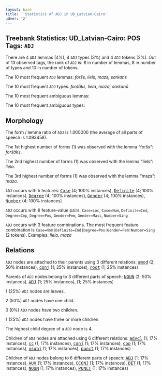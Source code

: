 ```yaml
---
layout: base
title:  'Statistics of ADJ in UD_Latvian-Cairo'
udver: '2'
---
```


## Treebank Statistics: UD_Latvian-Cairo: POS Tags: `ADJ`

There are 4 `ADJ` lemmas (4%), 4 `ADJ` types (3%) and 4 `ADJ` tokens (2%).
Out of 13 observed tags, the rank of `ADJ` is: 8 in number of lemmas, 8 in number of types and 10 in number of tokens.

The 10 most frequent `ADJ` lemmas: <em>foršs, liels, mazs, sarkans</em>

The 10 most frequent `ADJ` types:  <em>foršāks, liela, maza, sarkanā</em>

The 10 most frequent ambiguous lemmas: 

The 10 most frequent ambiguous types:  



## Morphology

The form / lemma ratio of `ADJ` is 1.000000 (the average of all parts of speech is 1.093458).

The 1st highest number of forms (1) was observed with the lemma “foršs”: <em>foršāks</em>.

The 2nd highest number of forms (1) was observed with the lemma “liels”: <em>liela</em>.

The 3rd highest number of forms (1) was observed with the lemma “mazs”: <em>maza</em>.

`ADJ` occurs with 5 features: <tt><a href="lv_cairo-feat-Case.html">Case</a></tt> (4; 100% instances), <tt><a href="lv_cairo-feat-Definite.html">Definite</a></tt> (4; 100% instances), <tt><a href="lv_cairo-feat-Degree.html">Degree</a></tt> (4; 100% instances), <tt><a href="lv_cairo-feat-Gender.html">Gender</a></tt> (4; 100% instances), <tt><a href="lv_cairo-feat-Number.html">Number</a></tt> (4; 100% instances)

`ADJ` occurs with 8 feature-value pairs: `Case=Loc`, `Case=Nom`, `Definite=Ind`, `Degree=Cmp`, `Degree=Pos`, `Gender=Fem`, `Gender=Masc`, `Number=Sing`

`ADJ` occurs with 3 feature combinations.
The most frequent feature combination is `Case=Nom|Definite=Ind|Degree=Pos|Gender=Fem|Number=Sing` (2 tokens).
Examples: <em>liela, maza</em>


## Relations

`ADJ` nodes are attached to their parents using 3 different relations: <tt><a href="lv_cairo-dep-amod.html">amod</a></tt> (2; 50% instances), <tt><a href="lv_cairo-dep-conj.html">conj</a></tt> (1; 25% instances), <tt><a href="lv_cairo-dep-root.html">root</a></tt> (1; 25% instances)

Parents of `ADJ` nodes belong to 3 different parts of speech: <tt><a href="lv_cairo-pos-NOUN.html">NOUN</a></tt> (2; 50% instances), <tt><a href="lv_cairo-pos-ADJ.html">ADJ</a></tt> (1; 25% instances),  (1; 25% instances)

1 (25%) `ADJ` nodes are leaves.

2 (50%) `ADJ` nodes have one child.

0 (0%) `ADJ` nodes have two children.

1 (25%) `ADJ` nodes have three or more children.

The highest child degree of a `ADJ` node is 4.

Children of `ADJ` nodes are attached using 6 different relations: <tt><a href="lv_cairo-dep-advcl.html">advcl</a></tt> (1; 17% instances), <tt><a href="lv_cairo-dep-cc.html">cc</a></tt> (1; 17% instances), <tt><a href="lv_cairo-dep-conj.html">conj</a></tt> (1; 17% instances), <tt><a href="lv_cairo-dep-cop.html">cop</a></tt> (1; 17% instances), <tt><a href="lv_cairo-dep-nsubj.html">nsubj</a></tt> (1; 17% instances), <tt><a href="lv_cairo-dep-punct.html">punct</a></tt> (1; 17% instances)

Children of `ADJ` nodes belong to 6 different parts of speech: <tt><a href="lv_cairo-pos-ADJ.html">ADJ</a></tt> (1; 17% instances), <tt><a href="lv_cairo-pos-AUX.html">AUX</a></tt> (1; 17% instances), <tt><a href="lv_cairo-pos-CCONJ.html">CCONJ</a></tt> (1; 17% instances), <tt><a href="lv_cairo-pos-DET.html">DET</a></tt> (1; 17% instances), <tt><a href="lv_cairo-pos-NOUN.html">NOUN</a></tt> (1; 17% instances), <tt><a href="lv_cairo-pos-PUNCT.html">PUNCT</a></tt> (1; 17% instances)

